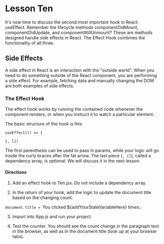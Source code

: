 # Lesson Ten

It's now time to discuss the second most important hook in React: useEffect. Remember the lifecycle methods componentDidMount, componentDidUpdate, and componentWillUnmount? These are methods designed handle side effects in React. The Effect Hook combines the functionality of all three.

## Side Effects

A side effect in React is an interaction with the "outside world". When you need to do something outside of the React component, you are performing a side effect. For example, fetching data and manually changing the DOM are both examples of side effects.

### The Effect Hook

The effect hook works by running the contained code whenever the component renders, or when you instruct it to watch a particular element.

The basic structure of the hook is this:

`useEffect(() => {`

`}, [])`

The first parenthesis can be used to pass in params, while your logic will go inside the curly braces after the fat arrow. The last piece (`, []`), called a dependency array, is optional. We will discuss it in the next lesson.

#### Directions

1. Add an effect hook to Ten.jsx. Do not include a dependency array.

2. In the return of your hook, add the logic to update the document title based on the changing count.

`document.title = `You clicked ${addYourStateVariableHere} times`;`

3. Import into App.js and run your project.

4. Test the counter. You should see the count change in the paragraph text in the browser, as well as in the document title (look up at your browser tabs).
